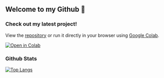 <!--### Hi there 👋-->
## Welcome to my Github 👋

### Check out my latest project!

View the [repository](https://github.com/ekestelman/retirement-plans) or run it directly in your browser using [Google Colab](https://colab.research.google.com/drive/1fQHGKQeZxlU-GnJP_kfV_JBNT7Nr-kEf).

[![Open in Colab](https://colab.research.google.com/assets/colab-badge.svg)](https://colab.research.google.com/drive/1fQHGKQeZxlU-GnJP_kfV_JBNT7Nr-kEf)

### Github Stats

[![Top Langs](https://github-readme-stats.vercel.app/api/top-langs?username=ekestelman&layout=compact)](https://github.com/anuraghazra/github-readme-stats)
<!-- Use | - | to frame things -->

<!--
**ekestelman/ekestelman** is a ✨ _special_ ✨ repository because its `README.md` (this file) appears on your GitHub profile.

Here are some ideas to get you started:

- 🔭 I’m currently working on ...
- 🌱 I’m currently learning ...
- 👯 I’m looking to collaborate on ...
- 🤔 I’m looking for help with ...
- 💬 Ask me about ...
- 📫 How to reach me: ...
- 😄 Pronouns: ...
- ⚡ Fun fact: ...
-->
